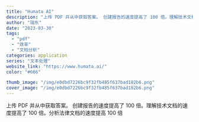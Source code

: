 ```yaml
---
title: "Humata AI"
description: "上传 PDF 并从中获取答案。 创建报告的速度提高了 100 倍。理解技术文档的速度提高了 100 倍。分析法律文档的速"
author: "瑞东"
date: "2023-03-30"
tags:
  - "pdf"
  - "效率"
  - "文档分析"
categories: application
series: "文本处理"
website_link: "https://www.humata.ai/"
color: "#666"

thumb_image: "/img/e0dbd7226bc9f32fb485f637bad182b6.png"
cover_image: "/img/e0dbd7226bc9f32fb485f637bad182b6.png"
---
```


上传 PDF 并从中获取答案。 创建报告的速度提高了 100 倍。理解技术文档的速度提高了 100 倍。分析法律文档的速度提高 100 倍
